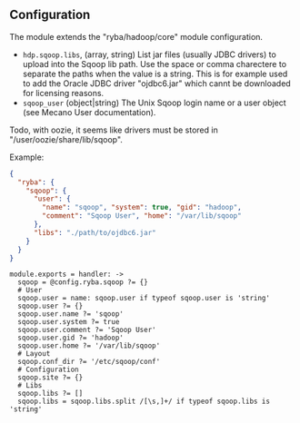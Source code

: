 
## Configuration

The module extends the "ryba/hadoop/core" module configuration.

*   `hdp.sqoop.libs`, (array, string)
    List jar files (usually JDBC drivers) to upload into the Sqoop lib path.
    Use the space or comma charectere to separate the paths when the value is a
    string. This is for example used to add the Oracle JDBC driver "ojdbc6.jar"
    which cannt be downloaded for licensing reasons.
*   `sqoop_user` (object|string)
    The Unix Sqoop login name or a user object (see Mecano User documentation).

Todo, with oozie, it seems like drivers must be stored in "/user/oozie/share/lib/sqoop".

Example:

```json
{
  "ryba": {
    "sqoop": {
      "user": {
        "name": "sqoop", "system": true, "gid": "hadoop",
        "comment": "Sqoop User", "home": "/var/lib/sqoop"
      },
      "libs": "./path/to/ojdbc6.jar"
    }
  }
}
```

    module.exports = handler: ->
      sqoop = @config.ryba.sqoop ?= {}
      # User
      sqoop.user = name: sqoop.user if typeof sqoop.user is 'string'
      sqoop.user ?= {}
      sqoop.user.name ?= 'sqoop'
      sqoop.user.system ?= true
      sqoop.user.comment ?= 'Sqoop User'
      sqoop.user.gid ?= 'hadoop'
      sqoop.user.home ?= '/var/lib/sqoop'
      # Layout
      sqoop.conf_dir ?= '/etc/sqoop/conf'
      # Configuration
      sqoop.site ?= {}
      # Libs
      sqoop.libs ?= []
      sqoop.libs = sqoop.libs.split /[\s,]+/ if typeof sqoop.libs is 'string'
